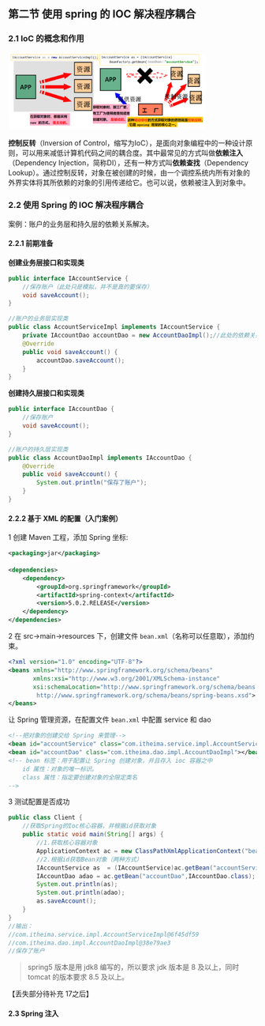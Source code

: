 ## 第二节 使用 spring 的 IOC 解决程序耦合

### 2.1 IoC 的概念和作用

<img src="./img2/02-ioc.png" width=400>

**控制反转**（Inversion of Control，缩写为IoC），是面向对象编程中的一种设计原则，可以用来减低计算机代码之间的耦合度。其中最常见的方式叫做**依赖注入**（Dependency Injection，简称DI），还有一种方式叫**依赖查找**（Dependency Lookup）。通过控制反转，对象在被创建的时候，由一个调控系统内所有对象的外界实体将其所依赖的对象的引用传递给它。也可以说，依赖被注入到对象中。

### 2.2 使用 Spring 的 IOC 解决程序耦合

案例：账户的业务层和持久层的依赖关系解决。

#### 2.2.1 前期准备

**创建业务层接口和实现类** 

```java
public interface IAccountService {
	//保存账户（此处只是模拟，并不是真的要保存）
	void saveAccount();
}
```

```java
//账户的业务层实现类
public class AccountServiceImpl implements IAccountService {
	private IAccountDao accountDao = new AccountDaoImpl();//此处的依赖关系有待解决
	@Override
	public void saveAccount() {
		accountDao.saveAccount();
	}
}
```

**创建持久层接口和实现类** 

```java
public interface IAccountDao {
	//保存账户
	void saveAccount();
}
```

```java
//账户的持久层实现类
public class AccountDaoImpl implements IAccountDao {
	@Override
	public void saveAccount() {
		System.out.println("保存了账户");
	}
}
```

#### 2.2.2 基于 XML 的配置（入门案例） 

1 创建 Maven 工程，添加 Spring 坐标:

```xml
<packaging>jar</packaging>

<dependencies>
    <dependency>
        <groupId>org.springframework</groupId>
        <artifactId>spring-context</artifactId>
        <version>5.0.2.RELEASE</version>
    </dependency>
</dependencies>
```

2 在 src->main->resources 下，创建文件 `bean.xml`（名称可以任意取），添加约束。

```xml
<?xml version="1.0" encoding="UTF-8"?>
<beans xmlns="http://www.springframework.org/schema/beans"
       xmlns:xsi="http://www.w3.org/2001/XMLSchema-instance"
       xsi:schemaLocation="http://www.springframework.org/schema/beans
        http://www.springframework.org/schema/beans/spring-beans.xsd">
</beans>
```

让 Spring 管理资源，在配置文件 `bean.xml` 中配置 service 和 dao 

```xml
<!--把对象的创建交给 Spring 来管理-->
<bean id="accountService" class="com.itheima.service.impl.AccountServiceImpl"></bean>
<bean id="accountDao" class="com.itheima.dao.impl.AccountDaoImpl"></bean>
<!-- bean 标签：用于配置让 Spring 创建对象，并且存入 ioc 容器之中
	id 属性：对象的唯一标识。
	class 属性：指定要创建对象的全限定类名
-->
```

3 测试配置是否成功 

```java
public class Client {
    //获取Spring的Ioc核心容器，并根据id获取对象
    public static void main(String[] args) {
        //1.获取核心容器对象
        ApplicationContext ac = new ClassPathXmlApplicationContext("bean.xml");
        //2.根据id获取Bean对象（两种方式）
        IAccountService as  = (IAccountService)ac.getBean("accountService");
        IAccountDao adao = ac.getBean("accountDao",IAccountDao.class); //根据字节码转换类型
        System.out.println(as);
        System.out.println(adao);
        as.saveAccount();
    }
}
//输出：
//com.itheima.service.impl.AccountServiceImpl@6f45df59
//com.itheima.dao.impl.AccountDaoImpl@38e79ae3
//保存了账户
```

> spring5 版本是用 jdk8 编写的，所以要求 jdk 版本是 8 及以上，同时 tomcat 的版本要求 8.5 及以上。

 
【丢失部分待补充 17之后】  
   
     
#### 2.3 Spring 注入

